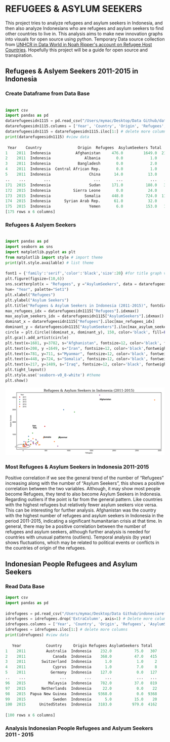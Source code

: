 # REFUGEES & ASYLUM SEEKERS 
This project tries to analyze refugees and asylum seekers in Indonesia, and then also analyze Indonesians who are refugees and asylum seekers to find other countries to live in. This analysis aims to make new innovation graphs into visuals for open source using python. Temporary Data source collection from [UNHCR in Data World in Noah Ripper's account on Refugee Host Countries](https://data.world/nrippner/refugee-host-nations). Hopefully this project will be a guide for open source and transpiration.

## Refugees & Aslyem Seekers 2011-2015 in Indonesia
### Create Dataframe from Data Base 
```python

import csv 
import pandas as pd
datarefugeesidn1115 = pd.read_csv("/Users/mymac/Desktop/Data Github/datarefugeesidn.csv", delimiter=';', header = None) # adjust columns and rows
datarefugeesidn1115.columns = ['Year', 'Country', 'Origin', 'Refugees', 'AsylumSeekers', 'Total'] # create columns
datarefugeesidn1115 = datarefugeesidn1115.iloc[1:] # delete more columns
print(datarefugeesidn1115) #view data

 Year    Country                Origin  Refugees  AsylumSeekers Total
1    2011  Indonesia           Afghanistan     476.0         1649.0  2125
2    2011  Indonesia               Albania       0.0            1.0     1
3    2011  Indonesia            Bangladesh       0.0            2.0     2
4    2011  Indonesia  Central African Rep.       0.0            1.0     1
5    2011  Indonesia                 China      14.0           13.0    27
..    ...        ...                   ...       ...            ...   ...
171  2015  Indonesia                 Sudan     171.0          188.0   359
172  2015  Indonesia          Sierra Leone       0.0           24.0    24
173  2015  Indonesia               Somalia     448.0          724.0  1172
174  2015  Indonesia      Syrian Arab Rep.      61.0           32.0    93
175  2015  Indonesia                 Yemen       6.0          153.0   159
[175 rows x 6 columns]

```
### Refugees & Aslyem Seekers
```python

import pandas as pd
import seaborn as sns
import matplotlib.pyplot as plt
from matplotlib import style # import theme
print(plt.style.available) # list theme 

font1 = {'family':'serif','color':'black','size':20} #for title graph visual
plt.figure(figsize=(10,6))
sns.scatterplot(x = "Refugees", y ="AsylumSeekers", data = datarefugeesidn1115,
hue= "Year", palette="Set1")
plt.xlabel("Refugees")
plt.ylabel("Asylum Seekers")
plt.title("Refugees & Asylum Seekers in Indonesia (2011-2015)", fontdict = font1)
max_refugees_idx = datarefugeesidn1115["Refugees"].idxmax()
max_asylum_seekers_idx = datarefugeesidn1115["AsylumSeekers"].idxmax()
dominat_x = datarefugeesidn1115["Refugees"].iloc[max_refugees_idx]
dominant_y = datarefugeesidn1115["AsylumSeekers"].iloc[max_asylum_seekers_idx]
circle = plt.Circle((dominat_x, dominant_y), 150, color='black', fill=False, linewidth=1)
plt.gca().add_artist(circle)
plt.text(x=1681, y=3782, s="Afghanistan", fontsize=12, color='black', fontweight='bold')
plt.text(x=208, y =1649, s="Iran", fontsize=12, color='black',fontweight='bold')
plt.text(x=781, y=711, s="Myanmar", fontsize=12, color='black', fontweight='bold')
plt.text(x=448, y=724, s="Somalia", fontsize=12, color='black', fontweight='bold')
plt.text(x=217, y=1489, s="Iraq", fontsize=12, color='black', fontweight='bold')
plt.tight_layout()
plt.style.use('seaborn-v0_8-white') #theme
plt.show()

```
![Data Refugees & Aslyum Seekers](datavisual/refugees&asylumseekersidn20112015.png)

### Most Refugees & Asylum Seekers in Indonesia 2011-2015
Positive correlation if we see the general trend of the number of “Refugees” increasing along with the number of “Asylum Seekers”, this shows a positive correlation between the two variables. Although, it may show most people become Refugees, they tend to also become Asylum Seekers in Indonesia. Regarding outliers if the point is far from the general pattern. Like countries with the highest refugees but relatively fewer asylum seekers vice versa. This can be interesting for further analysis.
Afghanistan was the country with the highest number of refugees and asylum seekers in Indonesia in the period 2011-2015, indicating a significant humanitarian crisis at that time. In general, there may be a positive correlation between the number of refugees and asylum seekers, although further analysis is needed for countries with unusual patterns (outliers). Temporal analysis (by year) shows fluctuations, which may be related to political events or conflicts in the countries of origin of the refugees.

## Indonesian People Refugees and Asylum Seekers 
### Read Data Base
```python
import csv 
import pandas as pd

idrefugees = pd.read_csv("/Users/mymac/Desktop/Data Github/indonesiarefugees.csv", delimiter=';', header = None)# adjust columns and rows
idrefugees = idrefugees.drop('ExtraColumn', axis=1) # Delete more columns and rows unimportant
idrefugees.columns = ['Year', 'Country', 'Origin', 'Refugees', 'AsylumSeekers', 'Total'] # create columns
idrefugees = idrefugees.iloc[1:] # delete more columns
print(idrefugees) #view data

   Year           Country     Origin Refugees AsylumSeekers Total
1    2011         Australia  Indonesia    232.0          75.0   307
2    2011            Canada  Indonesia    368.0          47.0   415
3    2011       Switzerland  Indonesia      1.0           1.0     2
4    2011            Cyprus  Indonesia      1.0           7.0     8
5    2011           Germany  Indonesia    127.0           0.0   127
..    ...               ...        ...      ...           ...   ...
96   2015          Malaysia  Indonesia    782.0          37.0   819
97   2015       Netherlands  Indonesia     22.0           0.0    22
98   2015  Papua New Guinea  Indonesia   9368.0           0.0  9368
99   2015            Sweden  Indonesia      5.0          15.0    20
100  2015      UnitedStates  Indonesia   3183.0         979.0  4162

[100 rows x 6 columns]
```
### Analysis Indonesian People Refugees and Aslyum Seekers 2011 - 2015 
```python


```
